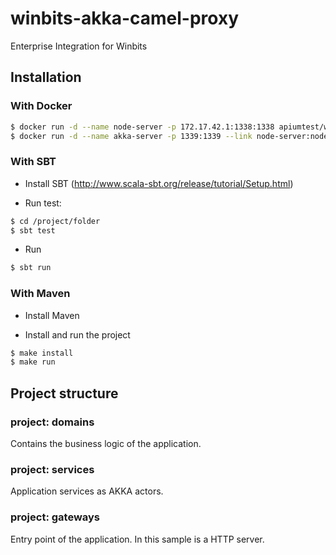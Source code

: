 # winbits-akka-camel-proxy
Enterprise Integration for Winbits

## Installation

### With Docker

```sh
$ docker run -d --name node-server -p 172.17.42.1:1338:1338 apiumtest/winbits-backend-mobile
$ docker run -d --name akka-server -p 1339:1339 --link node-server:node-server apiumtest/winbits-proxy-mobile
```

### With SBT

- Install SBT (http://www.scala-sbt.org/release/tutorial/Setup.html)

- Run test: 
```sh
$ cd /project/folder
$ sbt test
```

- Run
```sh
$ sbt run
```

### With Maven

- Install Maven

- Install and run the project
```sh
$ make install
$ make run
```

## Project structure

### project: domains

Contains the business logic of the application.

### project: services

Application services as AKKA actors.

### project: gateways

Entry point of the application. In this sample is a HTTP server.
